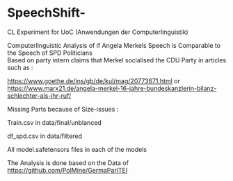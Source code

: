 # SpeechShift-
CL Experiment for UoC   (Anwendungen der Computerlinguistik)

Computerlinguistic Analysis of if Angela Merkels Speech is Comparable to the Speech of SPD Politicians  
Based on party intern claims that Merkel socialised the CDU Party in articles such as : 


https://www.goethe.de/ins/gb/de/kul/mag/20773671.html  or https://www.marx21.de/angela-merkel-16-jahre-bundeskanzlerin-bilanz-schlechter-als-ihr-ruf/



Missing Parts because of Size-issues : 

Train.csv in data/final/unblanced

df_spd.csv in data/filtered

All model.safetensors  files in each of the models

The Analysis is done based on the Data of https://github.com/PolMine/GermaParlTEI  
